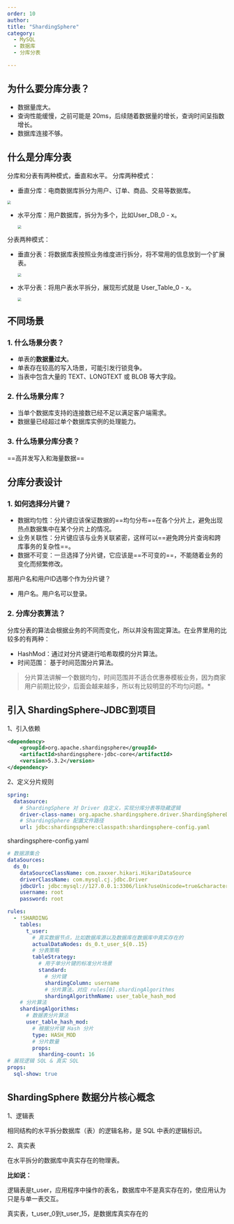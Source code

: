 ```yaml
---
order: 10
author: 
title: "ShardingSphere"
category:
  - MySQL 
  - 数据库
  - 分库分表

---
```


## 为什么要分库分表？

- 数据量庞大。
- 查询性能缓慢，之前可能是 20ms，后续随着数据量的增长，查询时间呈指数增长。
- 数据库连接不够。

## **什么是分库分表**

分库和分表有两种模式，垂直和水平。
分库两种模式：

- 垂直分库：电商数据库拆分为用户、订单、商品、交易等数据库。

<img src="https://qtp-1324720525.cos.ap-shanghai.myqcloud.com/blog/202502282233088.png" style="zoom:50%;" />

- 水平分库：用户数据库，拆分为多个，比如User_DB_0 - x。

  <img src="https://qtp-1324720525.cos.ap-shanghai.myqcloud.com/blog/202502282233254.png" style="zoom:50%;" />

分表两种模式：

- 垂直分表：将数据库表按照业务维度进行拆分，将不常用的信息放到一个扩展表。

  <img src="https://qtp-1324720525.cos.ap-shanghai.myqcloud.com/blog/202502282235975.png" style="zoom:50%;" />

- 水平分表：将用户表水平拆分，展现形式就是 User_Table_0 - x。

  <img src="https://qtp-1324720525.cos.ap-shanghai.myqcloud.com/blog/202502282236738.png" style="zoom:50%;" />

## 不同场景

### 1. 什么场景分表？

- 单表的**数据量过大**。
- 单表存在较高的写入场景，可能引发行锁竞争。
- 当表中包含大量的 TEXT、LONGTEXT 或 BLOB 等大字段。

### 2. 什么场景分库？

- 当单个数据库支持的连接数已经不足以满足客户端需求。
- 数据量已经超过单个数据库实例的处理能力。

### 3. 什么场景分库分表？

==高并发写入和海量数据==

## 分库分表设计

### 1. 如何选择分片键？

- 数据均匀性：分片键应该保证数据的==均匀分布==在各个分片上，避免出现热点数据集中在某个分片上的情况。
- 业务关联性：分片键应该与业务关联紧密，这样可以==避免跨分片查询和跨库事务的复杂性==。
- 数据不可变：一旦选择了分片键，它应该是==不可变的==，不能随着业务的变化而频繁修改。

那用户名和用户ID选哪个作为分片键？

- 用户名。用户名可以登录。

### 2. 分库分表算法？

分库分表的算法会根据业务的不同而变化，所以并没有固定算法。在业界里用的比较多的有两种：

- HashMod：通过对分片键进行哈希取模的分片算法。
- 时间范围： 基于时间范围分片算法。

> 分片算法讲解一个数据均匀，时间范围并不适合优惠券模板业务，因为商家用户前期比较少，后面会越来越多，所以有比较明显的不均匀问题。*



## 引入 ShardingSphere-JDBC到项目

1、引入依赖

```xml
<dependency>
    <groupId>org.apache.shardingsphere</groupId>
    <artifactId>shardingsphere-jdbc-core</artifactId>
    <version>5.3.2</version>
</dependency>
```

2、定义分片规则

```yaml
spring:
  datasource:
  	# ShardingSphere 对 Driver 自定义，实现分库分表等隐藏逻辑
    driver-class-name: org.apache.shardingsphere.driver.ShardingSphereDriver
    # ShardingSphere 配置文件路径
    url: jdbc:shardingsphere:classpath:shardingsphere-config.yaml
```

shardingsphere-config.yaml

```yaml
# 数据源集合
dataSources:
  ds_0:
    dataSourceClassName: com.zaxxer.hikari.HikariDataSource
    driverClassName: com.mysql.cj.jdbc.Driver
    jdbcUrl: jdbc:mysql://127.0.0.1:3306/link?useUnicode=true&characterEncoding=UTF-8&rewriteBatchedStatements=true&allowMultiQueries=true&serverTimezone=Asia/Shanghai
    username: root
    password: root

rules:
  - !SHARDING
    tables:
      t_user:
        # 真实数据节点，比如数据库源以及数据库在数据库中真实存在的
        actualDataNodes: ds_0.t_user_${0..15}
        # 分表策略
        tableStrategy:
          # 用于单分片键的标准分片场景
          standard:
            # 分片键
            shardingColumn: username
            # 分片算法，对应 rules[0].shardingAlgorithms
            shardingAlgorithmName: user_table_hash_mod
    # 分片算法
    shardingAlgorithms:
      # 数据表分片算法
      user_table_hash_mod:
        # 根据分片键 Hash 分片
        type: HASH_MOD
        # 分片数量
        props:
          sharding-count: 16
# 展现逻辑 SQL & 真实 SQL
props:
  sql-show: true
```

## ShardingSphere 数据分片核心概念

1、逻辑表 

相同结构的水平拆分数据库（表）的逻辑名称，是 SQL 中表的逻辑标识。 

2、真实表 

在水平拆分的数据库中真实存在的物理表。

**比如说：**

逻辑表是t_user，应用程序中操作的表名，数据库中不是真实存在的，使应用认为只是与单一表交互。

真实表，t_user_0到t_user_15，是数据库真实存在的